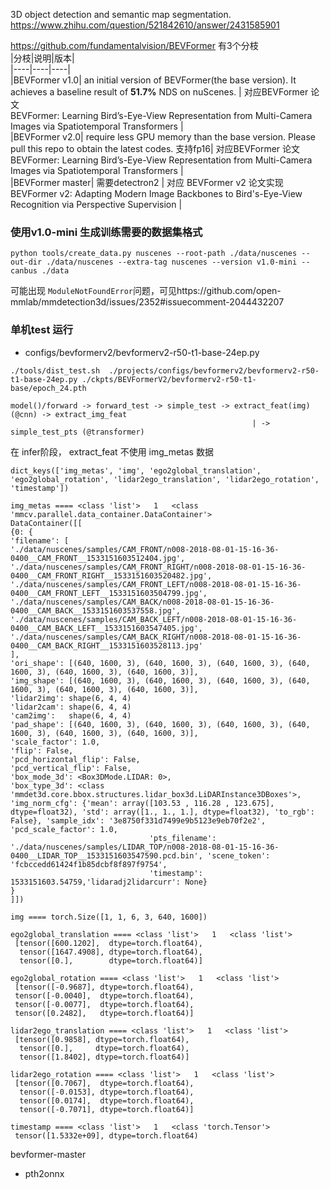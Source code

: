 
3D object detection and semantic map segmentation.     
https://www.zhihu.com/question/521842610/answer/2431585901   

https://github.com/fundamentalvision/BEVFormer    有3个分枝    
|分枝|说明|版本|    
|----|----|----|   
|BEVFormer v1.0| an initial version of BEVFormer(the base version). It achieves a baseline result of **51.7%** NDS on nuScenes. | 对应BEVFormer 论文 <br>BEVFormer: Learning Bird’s-Eye-View Representation from Multi-Camera Images via Spatiotemporal Transformers  |      
|BEVFormer v2.0| require less GPU memory than the base version. Please pull this repo to obtain the latest codes. 支持fp16| 对应BEVFormer 论文  <br>BEVFormer: Learning Bird’s-Eye-View Representation from Multi-Camera Images via Spatiotemporal Transformers |                 
|BEVFormer master| 需要detectron2 | 对应 BEVFormer v2 论文实现 <br>BEVFormer v2: Adapting Modern Image Backbones to Bird's-Eye-View Recognition via Perspective Supervision |       

### 使用v1.0-mini 生成训练需要的数据集格式
```shell
python tools/create_data.py nuscenes --root-path ./data/nuscenes --out-dir ./data/nuscenes --extra-tag nuscenes --version v1.0-mini --canbus ./data
```
可能出现 `ModuleNotFoundError`问题，可见https://github.com/open-mmlab/mmdetection3d/issues/2352#issuecomment-2044432207

### 单机test 运行   
+ configs/bevformerv2/bevformerv2-r50-t1-base-24ep.py    

```shell
./tools/dist_test.sh  ./projects/configs/bevformerv2/bevformerv2-r50-t1-base-24ep.py ./ckpts/BEVFormerV2/bevformerv2-r50-t1-base/epoch_24.pth
```

```
model()/forward -> forward_test -> simple_test -> extract_feat(img) (@cnn) -> extract_img_feat      
                                                      | -> simple_test_pts (@transformer)  
```
在 infer阶段， extract_feat 不使用 img_metas 数据    

```
dict_keys(['img_metas', 'img', 'ego2global_translation', 'ego2global_rotation', 'lidar2ego_translation', 'lidar2ego_rotation', 'timestamp'])

img_metas ==== <class 'list'>   1   <class 'mmcv.parallel.data_container.DataContainer'> 
DataContainer([[
{0: {
'filename': [
'./data/nuscenes/samples/CAM_FRONT/n008-2018-08-01-15-16-36-0400__CAM_FRONT__1533151603512404.jpg', 
'./data/nuscenes/samples/CAM_FRONT_RIGHT/n008-2018-08-01-15-16-36-0400__CAM_FRONT_RIGHT__1533151603520482.jpg', 
'./data/nuscenes/samples/CAM_FRONT_LEFT/n008-2018-08-01-15-16-36-0400__CAM_FRONT_LEFT__1533151603504799.jpg',
'./data/nuscenes/samples/CAM_BACK/n008-2018-08-01-15-16-36-0400__CAM_BACK__1533151603537558.jpg', 
'./data/nuscenes/samples/CAM_BACK_LEFT/n008-2018-08-01-15-16-36-0400__CAM_BACK_LEFT__1533151603547405.jpg', 
'./data/nuscenes/samples/CAM_BACK_RIGHT/n008-2018-08-01-15-16-36-0400__CAM_BACK_RIGHT__1533151603528113.jpg'
], 
'ori_shape': [(640, 1600, 3), (640, 1600, 3), (640, 1600, 3), (640, 1600, 3), (640, 1600, 3), (640, 1600, 3)], 
'img_shape': [(640, 1600, 3), (640, 1600, 3), (640, 1600, 3), (640, 1600, 3), (640, 1600, 3), (640, 1600, 3)], 
'lidar2img': shape(6, 4, 4) 
'lidar2cam': shape(6, 4, 4)
'cam2img':   shape(6, 4, 4)
'pad_shape': [(640, 1600, 3), (640, 1600, 3), (640, 1600, 3), (640, 1600, 3), (640, 1600, 3), (640, 1600, 3)], 
'scale_factor': 1.0, 
'flip': False, 
'pcd_horizontal_flip': False, 
'pcd_vertical_flip': False,
'box_mode_3d': <Box3DMode.LIDAR: 0>,
'box_type_3d': <class 'mmdet3d.core.bbox.structures.lidar_box3d.LiDARInstance3DBoxes'>,
'img_norm_cfg': {'mean': array([103.53 , 116.28 , 123.675], dtype=float32), 'std': array([1., 1., 1.], dtype=float32), 'to_rgb': False}, 'sample_idx': '3e8750f331d7499e9b5123e9eb70f2e2', 'pcd_scale_factor': 1.0, 
                               'pts_filename': './data/nuscenes/samples/LIDAR_TOP/n008-2018-08-01-15-16-36-0400__LIDAR_TOP__1533151603547590.pcd.bin', 'scene_token': 'fcbccedd61424f1b85dcbf8f897f9754', 
                               'timestamp': 1533151603.54759,'lidaradj2lidarcurr': None}
}
]])

img ==== torch.Size([1, 1, 6, 3, 640, 1600])

ego2global_translation ==== <class 'list'>   1   <class 'list'> 
 [tensor([600.1202],  dtype=torch.float64),
  tensor([1647.4908], dtype=torch.float64),
  tensor([0.],        dtype=torch.float64)]

ego2global_rotation ==== <class 'list'>   1   <class 'list'> 
 [tensor([-0.9687], dtype=torch.float64), 
 tensor([-0.0040],  dtype=torch.float64), 
 tensor([-0.0077],  dtype=torch.float64), 
 tensor([0.2482],   dtype=torch.float64)]

lidar2ego_translation ==== <class 'list'>   1   <class 'list'> 
 [tensor([0.9858], dtype=torch.float64), 
  tensor([0.],     dtype=torch.float64), 
  tensor([1.8402], dtype=torch.float64)]

lidar2ego_rotation ==== <class 'list'>   1   <class 'list'> 
 [tensor([0.7067],  dtype=torch.float64), 
  tensor([-0.0153], dtype=torch.float64), 
  tensor([0.0174],  dtype=torch.float64), 
  tensor([-0.7071], dtype=torch.float64)]

timestamp ==== <class 'list'>   1   <class 'torch.Tensor'> 
 tensor([1.5332e+09], dtype=torch.float64)
```

bevformer-master    
+ pth2onnx

  
